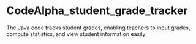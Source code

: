 # CodeAlpha_student_grade_tracker
The Java code tracks student grades, enabling teachers to input grades, compute statistics, and view student information easily
